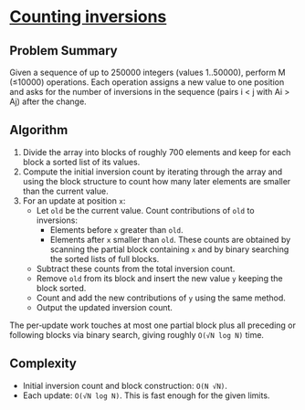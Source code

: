 # [Counting inversions](https://www.spoj.com/problems/SWAPS/)

## Problem Summary
Given a sequence of up to 250000 integers (values 1..50000), perform M (≤10000) operations. Each operation assigns a new value to one position and asks for the number of inversions in the sequence (pairs i < j with Ai > Aj) after the change.

## Algorithm
1. Divide the array into blocks of roughly 700 elements and keep for each block a sorted list of its values.
2. Compute the initial inversion count by iterating through the array and using the block structure to count how many later elements are smaller than the current value.
3. For an update at position `x`:
   - Let `old` be the current value. Count contributions of `old` to inversions:
     - Elements before `x` greater than `old`.
     - Elements after `x` smaller than `old`.
     These counts are obtained by scanning the partial block containing `x` and by binary searching the sorted lists of full blocks.
   - Subtract these counts from the total inversion count.
   - Remove `old` from its block and insert the new value `y` keeping the block sorted.
   - Count and add the new contributions of `y` using the same method.
   - Output the updated inversion count.

The per‑update work touches at most one partial block plus all preceding or following blocks via binary search, giving roughly `O(√N log N)` time.

## Complexity
- Initial inversion count and block construction: `O(N √N)`.
- Each update: `O(√N log N)`.
This is fast enough for the given limits.
